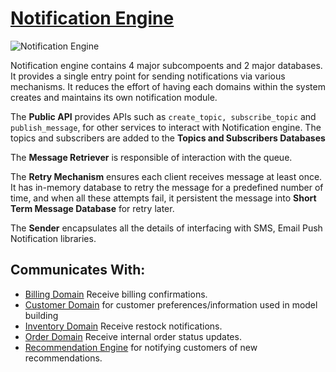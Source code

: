 # [Notification Engine](../../../README.md)

![Notification Engine](../images/notification_domain.svg)

Notification engine contains 4 major subcompoents and 2 major databases. It provides a single entry point for sending notifications via various mechanisms. It reduces the effort of having each domains within the system creates and maintains its own notification module.

The **Public API** provides APIs such as <code>create_topic, subscribe_topic</code> and <code>publish_message</code>, for other services to interact with Notification engine. The topics and subscribers are added to the **Topics and Subscribers Databases**

The **Message Retriever** is responsible of interaction with the queue.

The **Retry Mechanism** ensures each client receives message at least once. It has in-memory database to retry the message for a predefined number of time, and when all these attempts fail, it persistent the message into **Short Term Message Database** for retry later.

The **Sender** encapsulates all the details of interfacing with SMS, Email Push Notification libraries.

## Communicates With:
* [Billing Domain](/doc/arc/components/billing_domain.md) Receive billing confirmations.
* [Customer Domain](/doc/arc/components/customer_domain.md) for customer preferences/information used in model building
* [Inventory Domain](/doc/arc/components/inventory_domain.md) Receive restock notifications.
* [Order Domain](/doc/arc/components/order_domain.md) Receive internal order status updates.
* [Recommendation Engine](/doc/arc/components/recommendation_engine.md) for notifying customers of new recommendations.
